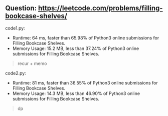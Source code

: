 ## Question: https://leetcode.com/problems/filling-bookcase-shelves/

code1.py:
* Runtime: 64 ms, faster than 65.98% of Python3 online submissions for Filling Bookcase Shelves.
* Memory Usage: 15.2 MB, less than 37.24% of Python3 online submissions for Filling Bookcase Shelves.
> recur + memo

code2.py:
* Runtime: 81 ms, faster than 36.55% of Python3 online submissions for Filling Bookcase Shelves.
* Memory Usage: 14.3 MB, less than 46.90% of Python3 online submissions for Filling Bookcase Shelves.
> dp